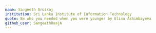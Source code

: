 ```yaml
---
name: Sangeeth Arulraj
institution: Sri Lanka Institute of Information Technology
quote: Be who you needed when you were younger by Elina Ashimbayeva
github_user: SangeethRaajA
---
```

